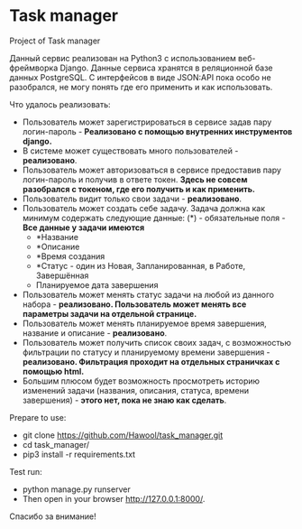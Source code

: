 # Task manager
Project of Task manager

Данный сервис реализован на Python3 с использованием веб-фреймворка Django. Данные сервиса хранятся в реляционной базе данных PostgreSQL. С интерфейсов в виде JSON:API пока особо не разобрался, не могу понять где его применить и как использовать.

Что удалось реализовать:
+ Пользователь может зарегистрироваться в сервисе задав пару логин-пароль - **Реализовано с помощью внутренних инструментов django.**
+ В системе может существовать много пользователей - **реализовано**.
+ Пользователь может авторизоваться в сервисе предоставив пару логин-пароль и получив в ответе токен. **Здесь не совсем разобрался с токеном, где его получить и как применить.**
+ Пользователь видит только свои задачи - **реализовано**.
+ Пользователь может создать себе задачу. Задача должна как минимум содержать следующие данные:
(*) - обязательные поля - **Все данные у задачи имеются**
  + *Название
  + *Описание
  + *Время создания
  + *Статус - один из Новая, Запланированная, в Работе, Завершённая
  + Планируемое дата завершения
+ Пользователь может менять статус задачи на любой из данного набора - **реализовано. Пользователь может менять все параметры задачи на отдельной странице.**
+ Пользователь может менять планируемое время завершения, название и описание - **реализовано**.
+ Пользователь может получить список своих задач, с возможностью фильтрации по статусу и планируемому времени завершения - **реализовано. Фильтрация проходит на отдельных страничках с помощью html.**
+ Большим плюсом будет возможность просмотреть историю изменений задачи (названия, описания, статуса, времени завершения) - **этого нет, пока не знаю как сделать**. 

Prepare to use:
+ git clone https://github.com/Hawool/task_manager.git
+ cd task_manager/
+ pip3 install -r requirements.txt

Test run:
+ python manage.py runserver
+ Then open in your browser http://127.0.0.1:8000/.

Спасибо за внимание!
